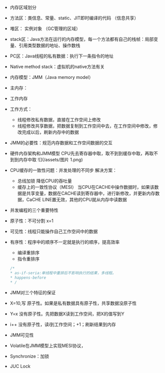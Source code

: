 - 内存区域划分
 - 方法区：类信息、常量、static、JIT即时编译的代码 （信息共享）
 - 堆区： 实例对象 （GC管理的区域）
 - stack区：Java方法在运行的内存模型，每一个方法都有自己的栈帧：局部变量、引用类型数据的地址、操作数栈
 - PC区：Java线程的私有数据：执行下一条指令的地址
 - Native method stack：虚拟机的native方法有关
- 内存模型：JMM（Java memory model）
 - 主内存：
 - 工作内存
 - 工作方式：
   - 线程修改私有数据，直接在工作空间上修改
   - 线程修改共享数据，把数据复制到工作空间中去，在工作空间中修改，修改完成以后，刷新内存中的数据
 
 - JMM的必要性：规范内存数据和工作空间数据的交互

- 硬件内存架构和JMM模型
 CPU先去寄存器中取，取不到到缓存中取，再取不到到内存中取
![](/assets/图片 1.png)
 - CPU缓存的一致性问题：并发处理的不同步
   解决方案：
    - 总线加锁 降低CPU的吞吐量
    - 缓存上的一致性协议（MESI）
      当CPU在CACHE中操作数据时，如果该数据是共享变量，数据在CACHE读到寄存器中，进行新修改，并更新内存数据，CaCHE LINE置无效，其他的CPU就从内存中读数据

- 并发编程的三个重要特性
 - 原子性：不可分割  x=1
 - 可见性：线程只能操作自己工作空间中的数据
 - 有序性：程序中的顺序不一定就是执行的顺序，提高效率
     - 编译重排序
     - 指令重排序
   ```java
   /*
   * as-if-seria:单线程中重排后不影响执行的结果，多线程。
   * happens-before
   * /
   ```
- JMM对三个特征的保证
 - X=10,写 原子性。如果是私有数据具有原子性，共享数据没原子性
 - Y=x 没有原子性。先把数据X读到工作空间，把X的值写到Y
 - i++ 没有原子性，读i到工作空间；+1；刷新结果到内存
 
- JMM可见性
 - Volatile在JMM模型上实现MESI协议，
 - Synchronize：加锁
 - JUC Lock
 
